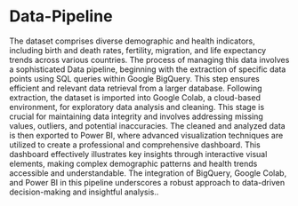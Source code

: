 # Data-Pipeline
The dataset comprises diverse demographic and health indicators, including birth and death rates, fertility, migration, and life expectancy trends across various countries. The process of managing this data involves a sophisticated Data pipeline, beginning with the extraction of specific data points using SQL queries within Google BigQuery. This step ensures efficient and relevant data retrieval from a larger database. Following extraction, the dataset is imported into Google Colab, a cloud-based environment, for exploratory data analysis and cleaning. This stage is crucial for maintaining data integrity and involves addressing missing values, outliers, and potential inaccuracies. The cleaned and analyzed data is then exported to Power BI, where advanced visualization techniques are utilized to create a professional and comprehensive dashboard. This dashboard effectively illustrates key insights through interactive visual elements, making complex demographic patterns and health trends accessible and understandable. The integration of BigQuery, Google Colab, and Power BI in this pipeline underscores a robust approach to data-driven decision-making and insightful analysis..
